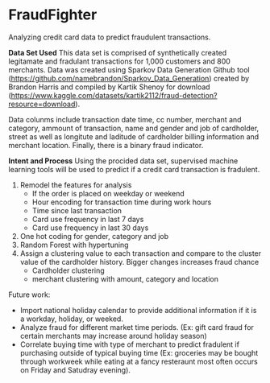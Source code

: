 # FraudFighter
Analyzing credit card data to predict fraudulent transactions. 

**Data Set Used**
This data set is comprised of synthetically created legitamate and fradulant transactions for 1,000 customers and 800 merchants. Data was created using Sparkov Data Generation Github tool (https://github.com/namebrandon/Sparkov_Data_Generation) created by Brandon Harris and compiled by Kartik Shenoy for download (https://www.kaggle.com/datasets/kartik2112/fraud-detection?resource=download).

Data colunms include transaction date time, cc number, merchant and category, ammount of transaction, name and gender and job of cardholder, street as well as longitute and laditude of cardholder billing information and merchant location. Finally, there is a binary fraud indicator.

**Intent and Process**
Using the procided data set, supervised machine learning tools will be used to predict if a credit card transaction is fradulent. 


1) Remodel the features for analysis
    - If the order is placed on weekday or weekend
    - Hour encoding for transaction time during work hours
    - Time since last transaction
    - Card use frequency in last 7 days
    - Card use frequency in last 30 days
2) One hot coding for gender, category and job
3) Random Forest with hypertuning
4) Assign a clustering value to each transaction and compare to the cluster value of the cardholder history. Bigger changes increases fraud chance
   - Cardholder clustering
   - merchant clustering with amount, category and location



Future work: 
- Import national holiday calendar to provide additional information if it is a workday, holiday, or weeked.
- Analyze fraud for different market time periods. (Ex: gift card fraud for certain merchants may increase around holiday season)
- Correlate buying time with type of merchant to predict fradulent if purchasing outside of typical buying time (Ex: groceries may be bought through workweek while eating at a fancy resteraunt most often occurs on Friday and Satudray evening).
